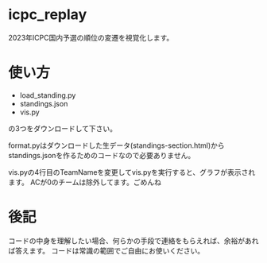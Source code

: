 # icpc_replay
2023年ICPC国内予選の順位の変遷を視覚化します。

# 使い方
- load_standing.py
- standings.json
- vis.py

の3つをダウンロードして下さい。

format.pyはダウンロードした生データ(standings-section.html)からstandings.jsonを作るためのコードなので必要ありません。

vis.pyの4行目のTeamNameを変更してvis.pyを実行すると、グラフが表示されます。
ACが0のチームは除外してます。ごめんね

# 後記
コードの中身を理解したい場合、何らかの手段で連絡をもらえれば、余裕があれば答えます。
コードは常識の範囲でご自由にお使いください。
